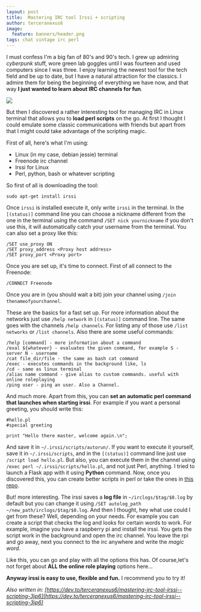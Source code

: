 ```yaml
---
layout: post
title:  Mastering IRC tool Irssi + scripting
author: terceranexus6
image:
  feature: banners/header.png
tags: chat vintage irc perl
---
```


I must confess I'm a big fan of 80's and 90's tech. I grew up admiring *cyberpunk* stuff, wore green lab goggles until I was fourteen and used computers since I was three. I enjoy learning the newest tool for the tech field and be up to date, but I have a natural attraction for the classics. I admire them for being the beginning of everything we have now, and that way **I just wanted to learn about IRC channels for fun**.

<img src="{{ site.url }}/assets/images/dev.to/ELzh4.jpg" style="display: block; margin: 0 auto;">

But then I discovered a rather interesting tool for managing IRC in Linux terminal that allows you to **load perl scripts** on the go. At first I thought I could emulate some classic communications with friends but apart from that I might could take advantage of the scripting magic.

First of all, here's what I'm using:

- Linux (in my case, debian jessie) terminal
- Freenode irc channel
- Irssi for Linux
- Perl, python, bash or whatever scripting

So first of all is downloading the tool:

```
sudo apt-get install irssi
```

Once `irssi` is installed execute it, only write `irssi` in the terminal. In the `[(status)]` command line you can choose a nickname different from the one in the terminal using the command `/SET nick yournickname` if you don't use this, it will automatically catch your username from the terminal. You can also set a proxy like this:

```
/SET use_proxy ON
/SET proxy_address <Proxy host address>
/SET proxy_port <Proxy port>
```

Once you are set up, it's time to connect. First of all connect to the Freenode:

```
/CONNECT Freenode
```

Once you are in (you should wait a bit) join your channel using `/join thenameofyourchannel`.

These are the basics for a fast set up. For more information about the networks just use `/help network` in `[(status)]` command line. The same goes with the channels `/help channels`. For listing any of those use `/list networks` or `/list channels`. Also there are some useful commands:

```
/help [command] - more information about a command
/eval ${whatever} - evaluates the given command, for example S - server N - username
/cat file_dir/file - the same as bash cat command
/exec - executes commands in the background like, ls
/cd - same as linux terminal
/alias name command - give alias to custom commands. useful with online roleplaying
/ping user - ping an user. Also a Channel.
```

And much more. Apart from this, you can **set an automatic perl command that launches when starting irssi**. For example if you want a personal greeting, you should write this:

```
#hello.pl
#special greeting

print "Hello there master, welcome again.\n";
```

And save it in `~/.irssi/scripts/autorun/`. If you want to execute it yourself, save it in `~/.irssi/scripts`, and in the `[(status)]` command line just use `/script load hello.pl`. But also, you can execute them in the channel using `/exec perl ~/.irssi/scripts/hello.pl`, and not just Perl, anything. I tried to launch a Flask app with it using **Python** command. Now, once you discovered this, you can create better scripts in perl or take the ones in [this repo](https://scripts.irssi.org/).

But! more interesting. The irssi saves a **log file** in `~/irclogs/$tag/$0.log` by default but you can change it using `/SET autolog_path ~/new_path/irclogs/$tag/$0.log`. And then I thought, hey what use could I get from these? Well, depending on your needs. For example you can create a script that checks the log and looks for certain words to work. For example, imagine you have a raspberry pi and install the irssi. You gets the script work in the background and open the irc channel. You leave the rpi and go away, next you connect to the irc anywhere and write the *magic word*.

Like this, you can go and play with all the options this has. Of course,let's not forget about **ALL the online role playing** options here...

**Anyway irssi is easy to use, flexible and fun.** I recommend you to try it!

*Also written in: [https://dev.to/terceranexus6/mastering-irc-tool-irssi--scripting-3jp6](https://dev.to/terceranexus6/mastering-irc-tool-irssi--scripting-3jp6)*
